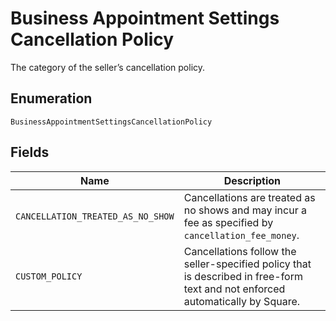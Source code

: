 <!-- Optimized: 2025-10-06 -->
<!-- RPM: 1.6.2.1.1.6.2.1_business-appointment-settings-cancellation-policy_20251006 -->
<!-- Session: E2E RPM DNA Application -->
<!-- AOM: RND (Reggie & Dro) -->
<!-- COI: TECHNOLOGY -->
<!-- RPM: HIGH -->
<!-- ACTION: BUILD -->

# Business Appointment Settings Cancellation Policy

The category of the seller’s cancellation policy.

## Enumeration

`BusinessAppointmentSettingsCancellationPolicy`

## Fields

| Name | Description |
|  --- | --- |
| `CANCELLATION_TREATED_AS_NO_SHOW` | Cancellations are treated as no shows and may incur a fee as specified by `cancellation_fee_money`. |
| `CUSTOM_POLICY` | Cancellations follow the seller-specified policy that is described in free-form text and not enforced automatically by Square. |
